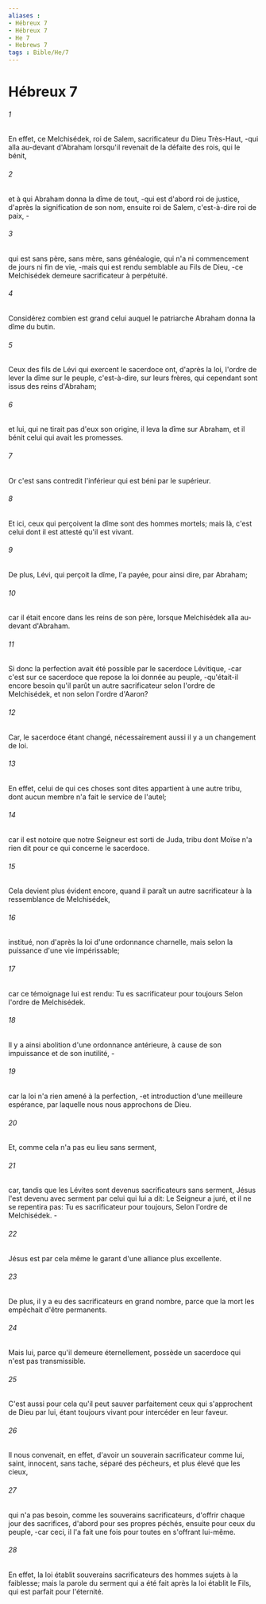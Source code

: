 ```yaml
---
aliases : 
- Hébreux 7
- Hébreux 7
- He 7
- Hebrews 7
tags : Bible/He/7
---
```


# Hébreux 7

###### 1
En effet, ce Melchisédek, roi de Salem, sacrificateur du Dieu Très-Haut, -qui alla au-devant d'Abraham lorsqu'il revenait de la défaite des rois, qui le bénit,
###### 2
et à qui Abraham donna la dîme de tout, -qui est d'abord roi de justice, d'après la signification de son nom, ensuite roi de Salem, c'est-à-dire roi de paix, -
###### 3
qui est sans père, sans mère, sans généalogie, qui n'a ni commencement de jours ni fin de vie, -mais qui est rendu semblable au Fils de Dieu, -ce Melchisédek demeure sacrificateur à perpétuité.
###### 4
Considérez combien est grand celui auquel le patriarche Abraham donna la dîme du butin.
###### 5
Ceux des fils de Lévi qui exercent le sacerdoce ont, d'après la loi, l'ordre de lever la dîme sur le peuple, c'est-à-dire, sur leurs frères, qui cependant sont issus des reins d'Abraham;
###### 6
et lui, qui ne tirait pas d'eux son origine, il leva la dîme sur Abraham, et il bénit celui qui avait les promesses.
###### 7
Or c'est sans contredit l'inférieur qui est béni par le supérieur.
###### 8
Et ici, ceux qui perçoivent la dîme sont des hommes mortels; mais là, c'est celui dont il est attesté qu'il est vivant.
###### 9
De plus, Lévi, qui perçoit la dîme, l'a payée, pour ainsi dire, par Abraham;
###### 10
car il était encore dans les reins de son père, lorsque Melchisédek alla au-devant d'Abraham.
###### 11
Si donc la perfection avait été possible par le sacerdoce Lévitique, -car c'est sur ce sacerdoce que repose la loi donnée au peuple, -qu'était-il encore besoin qu'il parût un autre sacrificateur selon l'ordre de Melchisédek, et non selon l'ordre d'Aaron?
###### 12
Car, le sacerdoce étant changé, nécessairement aussi il y a un changement de loi.
###### 13
En effet, celui de qui ces choses sont dites appartient à une autre tribu, dont aucun membre n'a fait le service de l'autel;
###### 14
car il est notoire que notre Seigneur est sorti de Juda, tribu dont Moïse n'a rien dit pour ce qui concerne le sacerdoce.
###### 15
Cela devient plus évident encore, quand il paraît un autre sacrificateur à la ressemblance de Melchisédek,
###### 16
institué, non d'après la loi d'une ordonnance charnelle, mais selon la puissance d'une vie impérissable;
###### 17
car ce témoignage lui est rendu: Tu es sacrificateur pour toujours Selon l'ordre de Melchisédek.
###### 18
Il y a ainsi abolition d'une ordonnance antérieure, à cause de son impuissance et de son inutilité, -
###### 19
car la loi n'a rien amené à la perfection, -et introduction d'une meilleure espérance, par laquelle nous nous approchons de Dieu.
###### 20
Et, comme cela n'a pas eu lieu sans serment,
###### 21
car, tandis que les Lévites sont devenus sacrificateurs sans serment, Jésus l'est devenu avec serment par celui qui lui a dit: Le Seigneur a juré, et il ne se repentira pas: Tu es sacrificateur pour toujours, Selon l'ordre de Melchisédek. -
###### 22
Jésus est par cela même le garant d'une alliance plus excellente.
###### 23
De plus, il y a eu des sacrificateurs en grand nombre, parce que la mort les empêchait d'être permanents.
###### 24
Mais lui, parce qu'il demeure éternellement, possède un sacerdoce qui n'est pas transmissible.
###### 25
C'est aussi pour cela qu'il peut sauver parfaitement ceux qui s'approchent de Dieu par lui, étant toujours vivant pour intercéder en leur faveur.
###### 26
Il nous convenait, en effet, d'avoir un souverain sacrificateur comme lui, saint, innocent, sans tache, séparé des pécheurs, et plus élevé que les cieux,
###### 27
qui n'a pas besoin, comme les souverains sacrificateurs, d'offrir chaque jour des sacrifices, d'abord pour ses propres péchés, ensuite pour ceux du peuple, -car ceci, il l'a fait une fois pour toutes en s'offrant lui-même.
###### 28
En effet, la loi établit souverains sacrificateurs des hommes sujets à la faiblesse; mais la parole du serment qui a été fait après la loi établit le Fils, qui est parfait pour l'éternité.
